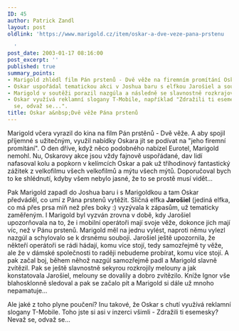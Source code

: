 ```yaml
---
ID: 45
author: Patrick Zandl
layout: post
oldlink: 'https://www.marigold.cz/item/oskar-a-dve-veze-pana-prstenu

  '
post_date: 2003-01-17 08:16:00
post_excerpt: ''
published: true
summary_points:
- Marigold zhlédl film Pán prstenů - Dvě věže na firemním promítání Oskara.
- Oskar uspořádal tematickou akci v Joshua baru s elfkou Jarošiel a soutěžemi.
- Marigold v soutěži porazil nazgúla a následně se slavnostně rozkrajovaly melouny.
- Oskar využívá reklamní slogany T-Mobile, například "Zdražili ti esemesky? Nevaž
  se, odvaž se...".
title: Oskar a&nbsp;Dvě věže Pána prstenů
---
```


<p>
Marigold včera vyrazil do kina na film Pán prstěnů - Dvě věže. A aby spojil příjemné s užitečným, využil nabídky Oskara jít se podívat na "jeho firemní promítání". O den dříve, když něco podobného nabízel Eurotel, Marigold nemohl. Nu, Oskarovy akce jsou vždy fajnově uspořádané, dav lidí nafasoval kolu a popkorn v kelímcích Oskar a pak už tříhodinový fantastický zážitek z velkofilmu všech velkofilmů a mýtu všech mýtů. Doporučoval bych to ke shlédnutí, kdyby všem nebylo jasné, že to se prostě musí vidět...</p>

<p>
Pak Marigold zapadl do Joshua baru i s Marigoldkou a tam Oskar předváděl, co umí z Pána prstenů vytěžit. Sličná elfka <STRONG>Jarošiel</STRONG> (jediná elfka, co má přes prsa míň než přes boky :) vyzývala k zápasům, už tematicky zaměřeným. I Marigold byl vyzván zrovna v době, kdy Jarošiel upozorňovala na to, že i mobilní operátoři mají svoje věže, dokonce jich mají víc, než v Pánu prstenů. Marigold měl na jednu vylést, naproti němu vylezl nazgúl a schylovalo se k drsnému souboji. Jarošiel ještě upozornila, že někteří operátoři se rádi hádají, komu více stojí, tedy samozřejmě ty věže, ale že v dámské společnosti to raději nebudeme probírat, komu více stojí. A pak začal boj, během něhož nazgúl samozřejmě padl a Marigold slavně zvítězil. Pak se ještě slavnostně sekyrou rozkrojily melouny a jak konstatovala Jarošiel, melouny se dovalily a dobro zvítězilo. Kníže Ignor vše blahosklonně sledoval a pak se začalo pít a Marigold si dále už mnoho nepamatuje...</p>

<p>
Ale jaké z toho plyne poučení? Inu takové, že Oskar s chutí využívá reklamní slogany T-Mobile. Toho jste si asi v inzerci všimli - Zdražili ti esemesky? Nevaž se, odvaž se...</p>